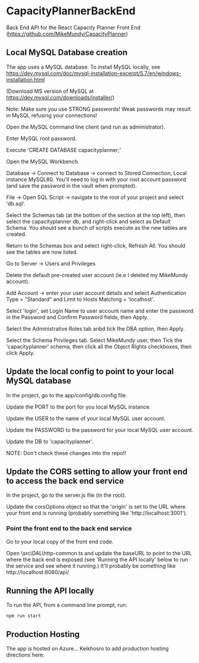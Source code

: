 # CapacityPlannerBackEnd
Back End API for the React Capacity Planner Front End (https://github.com/MikeMundy/CapacityPlanner)

## Local MySQL Database creation

The app uses a MySQL database. To install MySQL locally, see https://dev.mysql.com/doc/mysql-installation-excerpt/5.7/en/windows-installation.html

(Download MS version of MySQL at https://dev.mysql.com/downloads/installer/)

Note: Make sure you use STRONG passwords! Weak passwords may result in MySQL refusing your connections!

Open the MySQL command line client (and run as administrator). 

Enter MySQL root password. 

Execute 'CREATE DATABASE capacityplanner;'

Open the MySQL Workbench.

Database -> Connect to Database -> connect to Stored Connection; Local instance MySQL80. You'll need to log in with your root account password (and save the password in the vault when prompted).

File -> Open SQL Script -> navigate to the root of your project and select 'db.sql'. 

Select the Schemas tab (at the bottom of the section at the top left), then select the capacityplanner db, and right-click and select as Default Schema. You should see a bunch of scripts execute as the new tables are created. 

Return to the Schemas box and select right-click, Refresh All. You should see the tables are now listed. 

Go to Server -> Users and Privileges

Delete the default pre-created user account (ie.e I deleted my MikeMundy account).

Add Account -> enter your user account details and select Authentication Type = "Standard" and Limit to Hosts Matching = 'localhost'. 

Select 'login', set Login Name to user account name and enter the password in the Password and Confirm Password fields, then Apply. 

Select the Administrative Roles tab anbd tick the DBA option, then Apply.  

Select the Schema Privileges tab. Select MikeMundy user, then Tick the 'capacityplanner' schema, then click all the Object Rights checkboxes, then click Apply. 

## Update the local config to point to your local MySQL database

In the project, go to the app/config/db.config file. 

Update the PORT to the port for you local MySQL instance. 

Update the USER to the name of your local MySQL user account.

Update the PASSWORD to the password for your local MySQL user account.

Update the DB to 'capacityplanner'.


NOTE: Don't check these changes into the repo!!

## Update the CORS setting to allow your front end to access the back end service

In the project, go to the server.js file (in the root).

Update the corsOptions object so that the 'origin' is set to the URL where your front end is running (probably something like 'http://localhost:3001').

### Point the front end to the back end service

Go to your local copy of the front end code. 

Open \src\DAL\http-common.ts and update the baseURL to point to the URL where the back end is exposed (see 'Running the API locally' below to run the 
service and see where it running.) It'll probably be something like http://localhost:8080/api/ 

## Running the API locally

To run the API, from a command line prompt, run:

`npm run start`

## Production Hosting

The app is hosted on Azure... Keikhosro to add production hosting directions here.